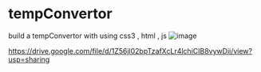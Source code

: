 # tempConvertor
build a tempConvertor with using css3 , html , js 
![image](https://drive.google.com/uc?export=view&id=1Z56jl02bpTzafXcLr4lchiCIB8vywDii)

https://drive.google.com/file/d/1Z56jl02bpTzafXcLr4lchiCIB8vywDii/view?usp=sharing
